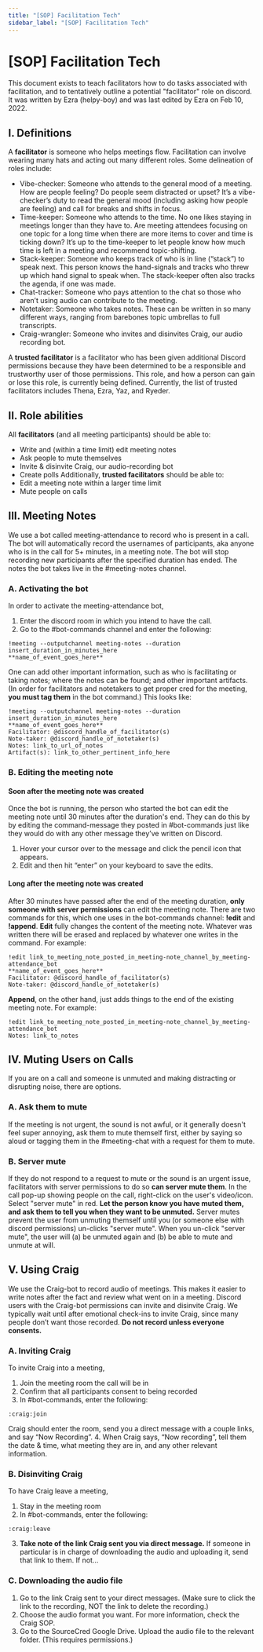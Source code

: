 ```yaml
---
title: "[SOP] Facilitation Tech"
sidebar_label: "[SOP] Facilitation Tech"
---
```

# [SOP] Facilitation Tech
This document exists to teach facilitators how to do tasks associated with facilitation, and to tentatively outline a potential "facilitator" role on discord. It was written by Ezra (helpy-boy) and was last edited by Ezra on Feb 10, 2022.
## I. Definitions
A **facilitator** is someone who helps meetings flow. Facilitation can involve wearing many hats and acting out many different roles. Some delineation of roles include: 
- Vibe-checker: Someone who attends to the general mood of a meeting. How are people feeling? Do people seem distracted or upset? It’s a vibe-checker’s duty to read the general mood (including asking how people are feeling) and call for breaks and shifts in focus.
- Time-keeper: Someone who attends to the time. No one likes staying in meetings longer than they have to. Are meeting attendees focusing on one topic for a long time when there are more items to cover and time is ticking down? It’s up to the time-keeper to let people know how much time is left in a meeting and recommend topic-shifting.  
- Stack-keeper: Someone who keeps track of who is in line (“stack”) to speak next. This person knows the hand-signals and tracks who threw up which hand signal to speak when. The stack-keeper often also tracks the agenda, if one was made.
- Chat-tracker: Someone who pays attention to the chat so those who aren’t using audio can contribute to the meeting.
- Notetaker: Someone who takes notes. These can be written in so many different ways, ranging from barebones topic umbrellas to full transcripts.  
- Craig-wrangler: Someone who invites and disinvites Craig, our audio recording bot. 

A **trusted facilitator** is a facilitator who has been given additional Discord permissions because they have been determined to be a responsible and trustworthy user of those permissions. This role, and how a person can gain or lose this role, is currently being defined. Currently, the list of trusted facilitators includes Thena, Ezra, Yaz, and Ryeder.

## II. Role abilities
All **facilitators** (and all meeting participants) should be able to:
- Write and (within a time limit) edit meeting notes
- Ask people to mute themselves
- Invite & disinvite Craig, our audio-recording bot
- Create polls
Additionally, **trusted facilitators** should be able to:
- Edit a meeting note within a larger time limit
- Mute people on calls

## III. Meeting Notes
We use a bot called meeting-attendance to record who is present in a call. The bot will automatically record the usernames of participants, aka anyone who is in the call for 5+ minutes, in a meeting note. The bot will stop recording new participants after the specified duration has ended. The notes the bot takes live in the #meeting-notes channel. 

### A. Activating the bot
In order to activate the meeting-attendance bot, 
1. Enter the discord room in which you intend to have the call. 
2. Go to the #bot-commands channel and enter the following:
```
!meeting --outputchannel meeting-notes --duration insert_duration_in_minutes_here
**name_of_event_goes_here**
```

One can add other important information, such as who is facilitating or taking notes; where the notes can be found; and other important artifacts. (In order for facilitators and notetakers to get proper cred for the meeting, **you must tag them** in the bot command.) This looks like:
```
!meeting --outputchannel meeting-notes --duration insert_duration_in_minutes_here
**name_of_event_goes_here**
Facilitator: @discord_handle_of_facilitator(s)
Note-taker: @discord_handle_of_notetaker(s)
Notes: link_to_url_of_notes
Artifact(s): link_to_other_pertinent_info_here
```


### B. Editing the meeting note
#### Soon after the meeting note was created
Once the bot is running, the person who started the bot can edit the meeting note until 30 minutes after the duration's end. They can do this by by editing the command-message they posted in #bot-commands just like they would do with any other message they’ve written on Discord. 
1. Hover your cursor over to the message and click the pencil icon that appears. 
2. Edit and then hit “enter” on your keyboard to save the edits.

#### Long after the meeting note was created
After 30 minutes have passed after the end of the meeting duration, **only someone with server permissions** can edit the meeting note. There are two commands for this, which one uses in the bot-commands channel: **!edit** and **!append**. 
**Edit** fully changes the content of the meeting note. Whatever was written there will be erased and replaced by whatever one writes in the command. For example:
```
!edit link_to_meeting_note_posted_in_meeting-note_channel_by_meeting-attendance_bot
**name_of_event_goes_here**
Facilitator: @discord_handle_of_facilitator(s)
Note-taker: @discord_handle_of_notetaker(s)
```
**Append**, on the other hand, just adds things to the end of the existing meeting note. For example: 
```
!edit link_to_meeting_note_posted_in_meeting-note_channel_by_meeting-attendance_bot
Notes: link_to_notes
```

## IV. Muting Users on Calls
If you are on a call and someone is unmuted and making distracting or disrupting noise, there are options.
### A. Ask them to mute
If the meeting is not urgent, the sound is not awful, or it generally doesn't feel super annoying, ask them to mute themself first, either by saying so aloud or tagging them in the #meeting-chat with a request for them to mute.
### B. Server mute
If they do not respond to a request to mute or the sound is an urgent issue, facilitators with server permissions to do so **can server mute them**. In the call pop-up showing people on the call, right-click on the user's video/icon. Select "server mute" in red. **Let the person know you have muted them, and ask them to tell you when they want to be unmuted.** Server mutes prevent the user from unmuting themself until you (or someone else with discord permissions) un-clicks "server mute". When you un-click "server mute", the user will (a) be unmuted again and (b) be able to mute and unmute at will.


## V. Using Craig
We use the Craig-bot to record audio of meetings. This makes it easier to write notes after the fact and review what went on in a meeting. Discord users with the Craig-bot permissions can invite and disinvite Craig. We typically wait until after emotional check-ins to invite Craig, since many people don’t want those recorded. **Do not record unless everyone consents.**

### A. Inviting Craig
To invite Craig into a meeting, 
1. Join the meeting room the call will be in
2. Confirm that all participants consent to being recorded
3. In #bot-commands, enter the following:
```
:craig:join
```
Craig should enter the room, send you a direct message with a couple links, and say “Now Recording”. 
4. When Craig says, “Now recording”, tell them the date & time, what meeting they are in, and any other relevant information. 

### B. Disinviting Craig
To have Craig leave a meeting, 
1. Stay in the meeting room 
2. In #bot-commands, enter the following:
```
:craig:leave
```
3. **Take note of the link Craig sent you via direct message.** If someone in particular is in charge of downloading the audio and uploading it, send that link to them. If not…

### C. Downloading the audio file
1. Go to the link Craig sent to your direct messages. (Make sure to click the link to the recording, NOT the link to delete the recording.)
2. Choose the audio format you want. For more information, check the Craig SOP.
3. Go to the SourceCred Google Drive. Upload the audio file to the relevant folder. (This requires permissions.)